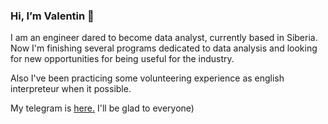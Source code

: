 ### Hi, I’m Valentin 👋 
I am an engineer dared to become data analyst, currently based in Siberia.
Now I'm finishing several programs dedicated to data analysis and looking for new opportunities for being useful for the industry.

Also I've been practicing some volunteering experience as english interpreteur when it possible.
 
My telegram is <a href="https://t.me/HohlovValentin" target="_blank">here.</a> I'll be glad to everyone)

